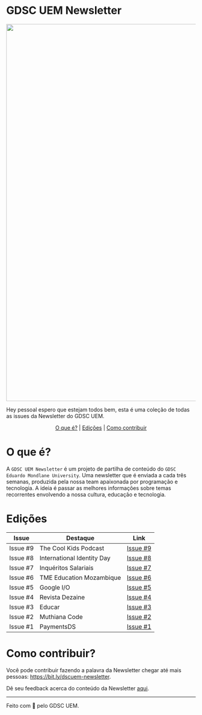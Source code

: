   <h1 align="left">
    GDSC UEM Newsletter
  </h1>
  
 <img src="https://user-images.githubusercontent.com/50568515/130362231-2d2f81a1-e3a5-48bf-8923-308ab0ac80eb.png" width="1000px" /> 


Hey pessoal espero que estejam todos bem, esta é uma coleção de todas as issues da Newsletter do GDSC UEM.

<p align="center">
<a href="#o-que-é">O que é?</a> |
<a href="#edições">Edições</a> |
<a href="#como-contribuir">Como contribuir</a>
</p>

# O que é?
A `GDSC UEM Newsletter` é um projeto de partilha de conteúdo do `GDSC Eduardo Mondlane University`. Uma newsletter que é enviada a cada três semanas, produzida pela nossa team apaixonada por programação e tecnologia. A ideia é passar as melhores informações sobre temas recorrentes envolvendo a nossa cultura, educação e tecnologia.

# Edições
Issue|Destaque|Link
--------|-----------------|----------------
Issue #9 | The Cool Kids Podcast | [Issue #9](https://github.com/DSC-Eduardo-Mondlane-University/newsletter/tree/main/2021/issue-9)
Issue #8 | International Identity Day | [Issue #8](https://github.com/DSC-Eduardo-Mondlane-University/newsletter/tree/main/2021/issue-8)
Issue #7 | Inquéritos Salariais | [Issue #7](https://github.com/DSC-Eduardo-Mondlane-University/newsletter/tree/main/2021/issue-7)
Issue #6 | TME Education Mozambique | [Issue #6](https://github.com/DSC-Eduardo-Mondlane-University/newsletter/tree/main/2021/issue-6)
Issue #5 | Google I/O | [Issue #5](https://github.com/DSC-Eduardo-Mondlane-University/newsletter/tree/main/2021/issue-5)
Issue #4 | Revista Dezaine | [Issue #4](https://github.com/DSC-Eduardo-Mondlane-University/newsletter/tree/main/2021/issue-4)
Issue #3 | Educar | [Issue #3](https://github.com/DSC-Eduardo-Mondlane-University/newsletter/tree/main/2021/issue-3)
Issue #2 | Muthiana Code | [Issue #2](https://github.com/DSC-Eduardo-Mondlane-University/newsletter/tree/main/2021/issue-2)
Issue #1 | PaymentsDS | [Issue #1](https://github.com/DSC-Eduardo-Mondlane-University/newsletter/tree/main/2021/issue-1)

# Como contribuir?
Você pode contribuir fazendo a palavra da Newsletter chegar até mais pessoas: https://bit.ly/dscuem-newsletter.

Dê seu feedback acerca do conteúdo da Newsletter [aqui](https://bit.ly/dscnewsletter-feedback).

---
Feito com 💙 pelo GDSC UEM.
